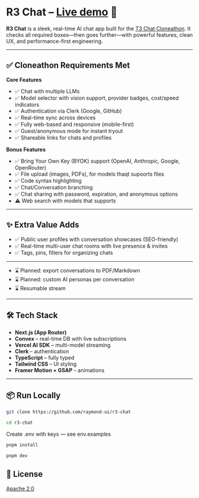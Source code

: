 # R3 Chat – [Live demo](https://r3-chat.vercel.app) 🚀

**R3 Chat** is a sleek, real-time AI chat app built for the [T3 Chat Cloneathon](cloneathon.t3.chat). It checks all required boxes—then goes further—with powerful features, clean UX, and performance-first engineering.

---

## ✅ Cloneathon Requirements Met

**Core Features**
- ✅ Chat with multiple LLMs 
- ✅ Model selector with vision support, provider badges, cost/speed indicators
- ✅ Authentication via Clerk (Google, GitHub)
- ✅ Real-time sync across devices
- ✅ Fully web-based and responsive (mobile-first)
- ✅ Guest/anonymous mode for instant tryout
- ✅ Shareable links for chats and profiles

**Bonus Features**
- ✅ Bring Your Own Key (BYOK) support (OpenAI, Anthropic, Google, OpenRouter)
- ✅ File upload (images, PDFs), for models thaqt supoorts files
- ✅ Code syntax highlighting
- ✅ Chat/Conversation branching
- ✅ Chat sharing with password, expiration, and anonymous options
- ⚠️ Web search with models that supports

---

## ✨ Extra Value Adds

- ✅ Public user profiles with conversation showcases (SEO-friendly)
- ✅ Real-time multi-user chat rooms with live presence & invites
- ✅ Tags, pins, filters for organizing chats
---
- ⌛ Planned: export conversations to PDF/Markdown
- ⌛ Planned: custom AI personas per conversation
- ⌛ Resumable stream

---

## 🛠️ Tech Stack

- **Next.js (App Router)**
- **Convex** – real-time DB with live subscriptions
- **Vercel AI SDK** – multi-model streaming
- **Clerk** – authentication
- **TypeScript** – fully typed
- **Tailwind CSS** – UI styling
- **Framer Motion + GSAP** – animations

---

## 📦 Run Locally

```bash
git clone https://github.com/raymond-ui/r3-chat
```
```bash
cd r3-chat
```
Create .env with keys — see env.examples
```bash
pnpm install
```
```bash
pnpm dev
```

## 📄 License  
[Apache 2.0](./LICENSE)
